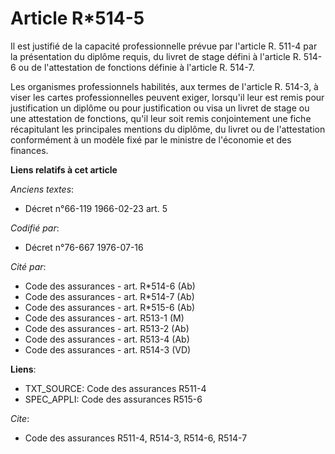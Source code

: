 # Article R*514-5

Il est justifié de la capacité professionnelle prévue par l'article R. 511-4 par la présentation du diplôme requis, du livret
de stage défini à l'article R. 514-6 ou de l'attestation de fonctions définie à l'article R. 514-7.

Les organismes professionnels habilités, aux termes de l'article R. 514-3, à viser les cartes professionnelles peuvent
exiger, lorsqu'il leur est remis pour justification un diplôme ou pour justification ou visa un livret de stage ou une
attestation de fonctions, qu'il leur soit remis conjointement une fiche récapitulant les principales mentions du diplôme, du
livret ou de l'attestation conformément à un modèle fixé par le ministre de l'économie et des finances.

**Liens relatifs à cet article**

_Anciens textes_:

  - Décret n°66-119 1966-02-23 art. 5

_Codifié par_:

  - Décret n°76-667 1976-07-16

_Cité par_:

  - Code des assurances - art. R*514-6 (Ab)
  - Code des assurances - art. R*514-7 (Ab)
  - Code des assurances - art. R*515-6 (Ab)
  - Code des assurances - art. R513-1 (M)
  - Code des assurances - art. R513-2 (Ab)
  - Code des assurances - art. R513-4 (Ab)
  - Code des assurances - art. R514-3 (VD)

**Liens**:

  - TXT_SOURCE: Code des assurances R511-4
  - SPEC_APPLI: Code des assurances R515-6

_Cite_:

  - Code des assurances R511-4, R514-3, R514-6, R514-7
